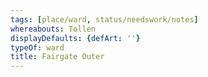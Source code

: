 ```yaml
---
tags: [place/ward, status/needswork/notes]
whereabouts: Tollen
displayDefaults: {defArt: ''}
typeOf: ward
title: Fairgate Outer
---
```

